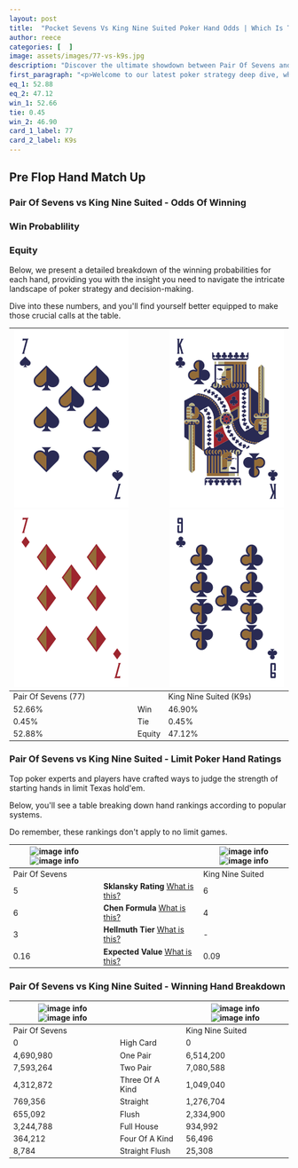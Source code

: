 ```yaml
---
layout: post
title:  "Pocket Sevens Vs King Nine Suited Poker Hand Odds | Which Is The Better Hand In Poker? A Complete Guide"
author: reece
categories: [  ]
image: assets/images/77-vs-k9s.jpg
description: "Discover the ultimate showdown between Pair Of Sevens and King Nine Suited in poker! Uncover the odds, strategies, and scenarios where one hand triumphs over the other. Get ready to up your poker game with this thrilling analysis."
first_paragraph: "<p>Welcome to our latest poker strategy deep dive, where we're pitting two distinct hands against each other in a high-stakes showdown: Pair Of Sevens vs King Nine Suited.</p><p>In the dynamic world of poker, every decision counts, and knowing which hand holds the upper hand is key to your success at the table.</p><p>In this article, we'll dissect these two hands, explore the scenarios where one dominates the other, and equip you with the knowledge to make strategic choices that can tip the odds in your favor.</p><p>Get ready to unravel the intriguing dynamics of these poker hands and elevate your game to new heights.</p>"
eq_1: 52.88
eq_2: 47.12
win_1: 52.66
tie: 0.45
win_2: 46.90
card_1_label: 77
card_2_label: K9s
---
```




[comment]: # (sp0)

## Pre Flop Hand Match Up

<div class="table hand-ratings" markdown="1"> 



### Pair Of Sevens vs King Nine Suited - Odds Of Winning


  
<div class="row graphs"> 
<div class="col-lg-6">
    <h3>Win Probablility</h3>
    <canvas id="WinChart"></canvas>
</div>
<div class="col-lg-6">
    <h3>Equity</h3>
    <canvas id="EquityChart"></canvas>
</div>
</div>

  Below, we present a detailed breakdown of the winning probabilities for each hand, providing you with the insight you need to navigate the intricate landscape of poker strategy and decision-making. 

Dive into these numbers, and you'll find yourself better equipped to make those crucial calls at the table.


    
| ![image info](assets/images/hand1/7.png) ![image info](assets/images/hand1/7o.png) |  | ![image info](assets/images/hand2/k.png) ![image info](assets/images/hand2/9.png) |
| -------- | -------- | -------- |
| Pair Of Sevens (77) |  | King Nine Suited (K9s) |
| 52.66% | Win | 46.90% |
| 0.45% | Tie | 0.45% |
| 52.88% | Equity | 47.12% |




[comment]: # (sp1)



### Pair Of Sevens vs King Nine Suited - Limit Poker Hand Ratings

Top poker experts and players have crafted ways to judge the strength of starting hands in limit Texas hold'em. 

Below, you'll see a table breaking down hand rankings according to popular systems. 

Do remember, these rankings don't apply to no limit games.


    
| ![image info](https://www.riverpairs.com/assets/images/hand1/7.png) ![image info](https://www.riverpairs.com/assets/images/hand1/7o.png) |  | ![image info](https://www.riverpairs.com/assets/images/hand2/k.png) ![image info](https://www.riverpairs.com/assets/images/hand2/9.png) |
| -------- | -------- | -------- |
| Pair Of Sevens |  | King Nine Suited |
| 5 | **Sklansky Rating** [What is this?](/sklansky-rating-explained) | 6 |
| 6 | **Chen Formula** [What is this?](/chen-formula-explained) | 4 |
| 3 | **Hellmuth Tier** [What is this?](/Hellmuth-tier-explained) | - |
| 0.16 | **Expected Value** [What is this?](/expected-value-explained) | 0.09 |




[comment]: # (sp2)



### Pair Of Sevens vs King Nine Suited - Winning Hand Breakdown


    
| ![image info](https://www.riverpairs.com/assets/images/hand1/7.png) ![image info](https://www.riverpairs.com/assets/images/hand1/7o.png) |  | ![image info](https://www.riverpairs.com/assets/images/hand2/k.png) ![image info](https://www.riverpairs.com/assets/images/hand2/9.png) |
| -------- | -------- | -------- |
| Pair Of Sevens |  | King Nine Suited |
| 0 | High Card | 0 |
| 4,690,980 | One Pair | 6,514,200 |
| 7,593,264 | Two Pair | 7,080,588 |
| 4,312,872 | Three Of A Kind | 1,049,040 |
| 769,356 | Straight | 1,276,704 |
| 655,092 | Flush | 2,334,900 |
| 3,244,788 | Full House | 934,992 |
| 364,212 | Four Of A Kind | 56,496 |
| 8,784 | Straight Flush | 25,308 |




[comment]: # (sp3)



</div>

[comment]: # (sp4)



[comment]: # (sp5)


